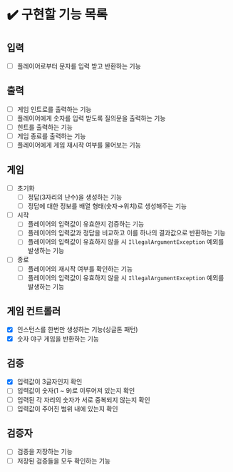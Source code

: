 # ✔️ 구현할 기능 목록

## 입력

- [ ] 플레이어로부터 문자를 입력 받고 반환하는 기능

## 출력

- [ ] 게임 인트로를 출력하는 기능
- [ ] 플레이어에게 숫자를 입력 받도록 질의문을 출력하는 기능
- [ ] 힌트를 출력하는 기능
- [ ] 게임 종료를 출력하는 기능
- [ ] 플레이어에게 게임 재시작 여부를 물어보는 기능

## 게임

- [ ] 초기화
    - [ ] 정답(3자리의 난수)을 생성하는 기능
    - [ ] 정답에 대한 정보를 배열 형태(숫자→위치)로 생성해주는 기능
- [ ] 시작
    - [ ] 플레이어의 입력값이 유효한지 검증하는 기능
    - [ ] 플레이어의 입력값과 정답을 비교하고 이를 하나의 결과값으로 반환하는 기능
    - [ ] 플레이어의 입력값이 유효하지 않을 시 `IllegalArgumentException` 예외를 발생하는 기능
- [ ] 종료
    - [ ] 플레이어의 재시작 여부를 확인하는 기능
    - [ ] 플레이어의 입력값이 유효하지 않을 시 `IllegalArgumentException` 예외를 발생하는 기능

## 게임 컨트롤러

- [x] 인스턴스를 한번만 생성하는 기능(싱글톤 패턴)
- [x] 숫자 야구 게임을 반환하는 기능

## 검증

- [x] 입력값이 3글자인지 확인
- [ ] 입력값이 숫자(1 ~ 9)로 이루어져 있는지 확인
- [ ] 입력된 각 자리의 숫자가 서로 중복되지 않는지 확인
- [ ] 입력값이 주어진 범위 내에 있는지 확인

## 검증자

- [ ] 검증을 저장하는 기능
- [ ] 저장된 검증들을 모두 확인하는 기능
